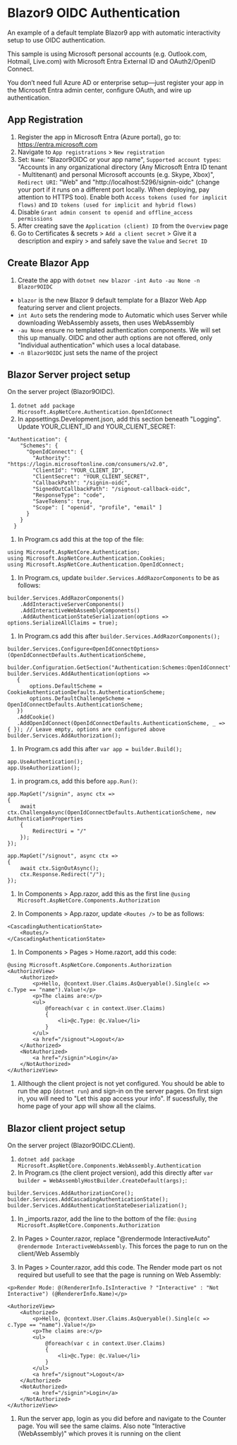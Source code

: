 # Blazor9 OIDC Authentication
An example of a default template Blazor9 app with automatic interactivity setup to use OIDC authentication.

This sample is using Microsoft personal accounts (e.g. Outlook.com, Hotmail, Live.com) with Microsoft Entra External ID and OAuth2/OpenID Connect.

You don’t need full Azure AD or enterprise setup—just register your app in the Microsoft Entra admin center, configure OAuth, and wire up authentication.

## App Registration
1. Register the app in Microsoft Entra (Azure portal), go to: https://entra.microsoft.com
1. Navigate to `App registrations` > `New registration`
1. Set: `Name`: "Blazor9OIDC or your app name", `Supported account types`: "Accounts in any organizational directory (Any Microsoft Entra ID tenant - Multitenant) and personal Microsoft accounts (e.g. Skype, Xbox)", `Redirect URI`: "Web" and "http://localhost:5296/signin-oidc" (change your port if it runs on a different port locally. When deploying, pay attention to HTTPS too). Enable both `Access tokens (used for implicit flows)` and `ID tokens (used for implicit and hybrid flows)`
1. Disable `Grant admin consent to openid and offline_access permissions`
1. After creating save the `Application (client) ID` from the `Overview` page
1. Go to Certificates & secrets > `Add a client secret` > Give it a description and expiry >  and safely save the `Value` and `Secret ID`

## Create Blazor App
1. Create the app with `dotnet new blazor -int Auto -au None -n Blazor9OIDC`

- `blazor` is the new Blazor 9 default template for a Blazor Web App featuring server and client projects.
- `int Auto` sets the rendering mode to Automatic which uses Server while downloading WebAssembly assets, then uses WebAssembly
- `-au None` ensure no templated authentication components. We will set this up manually. OIDC and other auth options are not offered, only "Individual authentication" which uses a local database.
- `-n Blazor9OIDC` just sets the name of the project

## Blazor Server project setup
On the server project (Blazor9OIDC).

1. `dotnet add package Microsoft.AspNetCore.Authentication.OpenIdConnect`
1. In appsettings.Development.json, add this section beneath "Logging". Update YOUR_CLIENT_ID and YOUR_CLIENT_SECRET:

```
"Authentication": {
    "Schemes": {
      "OpenIdConnect": {
        "Authority": "https://login.microsoftonline.com/consumers/v2.0",
        "ClientId": "YOUR_CLIENT_ID",
        "ClientSecret": "YOUR_CLIENT_SECRET",
        "CallbackPath": "/signin-oidc",
        "SignedOutCallbackPath": "/signout-callback-oidc",
        "ResponseType": "code",
        "SaveTokens": true,
        "Scope": [ "openid", "profile", "email" ]
      }
    }
  }
```
 
1. In Program.cs add this at the top of the file:

```
using Microsoft.AspNetCore.Authentication;
using Microsoft.AspNetCore.Authentication.Cookies;
using Microsoft.AspNetCore.Authentication.OpenIdConnect;
```

1. In Program.cs, update `builder.Services.AddRazorComponents` to be as follows:

```
builder.Services.AddRazorComponents()
    .AddInteractiveServerComponents()
    .AddInteractiveWebAssemblyComponents()
    .AddAuthenticationStateSerialization(options => options.SerializeAllClaims = true);
```


1. In Program.cs add this after `builder.Services.AddRazorComponents();`

 ```
builder.Services.Configure<OpenIdConnectOptions>(OpenIdConnectDefaults.AuthenticationScheme,
    builder.Configuration.GetSection("Authentication:Schemes:OpenIdConnect"));
builder.Services.AddAuthentication(options =>
    {
        options.DefaultScheme = CookieAuthenticationDefaults.AuthenticationScheme;
        options.DefaultChallengeScheme = OpenIdConnectDefaults.AuthenticationScheme;
    })
    .AddCookie()
    .AddOpenIdConnect(OpenIdConnectDefaults.AuthenticationScheme, _ => { }); // Leave empty, options are configured above
builder.Services.AddAuthorization();
 ```

1. In Program.cs add this after `var app = builder.Build();`

```
app.UseAuthentication();
app.UseAuthorization();
```

1. in program.cs, add this before `app.Run()`:

```
app.MapGet("/signin", async ctx =>
{
    await ctx.ChallengeAsync(OpenIdConnectDefaults.AuthenticationScheme, new AuthenticationProperties
    {
        RedirectUri = "/"
    });
});

app.MapGet("/signout", async ctx =>
{
    await ctx.SignOutAsync();
    ctx.Response.Redirect("/");
});
```

1. In Components > App.razor, add this as the first line `@using Microsoft.AspNetCore.Components.Authorization`

1. In Components > App.razor, update `<Routes />` to be as follows:

```
<CascadingAuthenticationState>
    <Routes/>
</CascadingAuthenticationState>
```

1. In Components > Pages > Home.razort, add this code:

```
@using Microsoft.AspNetCore.Components.Authorization
<AuthorizeView>
    <Authorized>
        <p>Hello, @context.User.Claims.AsQueryable().Single(c => c.Type == "name").Value!</p>
        <p>The claims are:</p>
        <ul>
            @foreach(var c in context.User.Claims)
            {
                <li>@c.Type: @c.Value</li>
            }
        </ul>
        <a href="/signout">Logout</a>
    </Authorized>
    <NotAuthorized>
        <a href="/signin">Login</a>
    </NotAuthorized>
</AuthorizeView>
```

1. Allthough the client project is not yet configured. You should be able to run the app (`dotnet run`) and sign-in on the server pages. On first sign in, you will need to "Let this app access your info". If sucessfully, the home page of your app will show all the claims.

## Blazor client project setup
On the server project (Blazor9OIDC.CLient).

1. `dotnet add package Microsoft.AspNetCore.Components.WebAssembly.Authentication`
1. In Program.cs (the client project version), add this directly after `var builder = WebAssemblyHostBuilder.CreateDefault(args);`:

```
builder.Services.AddAuthorizationCore();
builder.Services.AddCascadingAuthenticationState();
builder.Services.AddAuthenticationStateDeserialization();
```

1. In _imports.razor, add the line to the bottom of the file: `@using Microsoft.AspNetCore.Components.Authorization`

1. In Pages > Counter.razor, replace "@rendermode InteractiveAuto" `@rendermode InteractiveWebAssembly`. This forces the page to run on the client/Web Assembly

1. In Pages > Counter.razor, add this code. The Render mode part os not required but usefull to see that the page is running on Web Assembly:

```
<p>Render Mode: @(RendererInfo.IsInteractive ? "Interactive" : "Not Interactive") (@RendererInfo.Name)</p>

<AuthorizeView>
    <Authorized>
        <p>Hello, @context.User.Claims.AsQueryable().Single(c => c.Type == "name").Value!</p>
        <p>The claims are:</p>
        <ul>
            @foreach(var c in context.User.Claims)
            {
                <li>@c.Type: @c.Value</li>
            }
        </ul>
        <a href="/signout">Logout</a>
    </Authorized>
    <NotAuthorized>
        <a href="/signin">Login</a>
    </NotAuthorized>
</AuthorizeView>
```

1. Run the server app, login as you did before and navigate to the Counter page. You will see the same claims. Also note "Interactive (WebAssembly)" which proves it is running on the client
